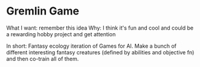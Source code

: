 # Gremlin Game
What I want: remember this idea
Why: I think it's fun and cool and could be a rewarding hobby project and get attention

In short: Fantasy ecology iteration of Games for AI. Make a bunch of different interesting fantasy creatures (defined by abilities and objective fn) and then co-train all of them.


